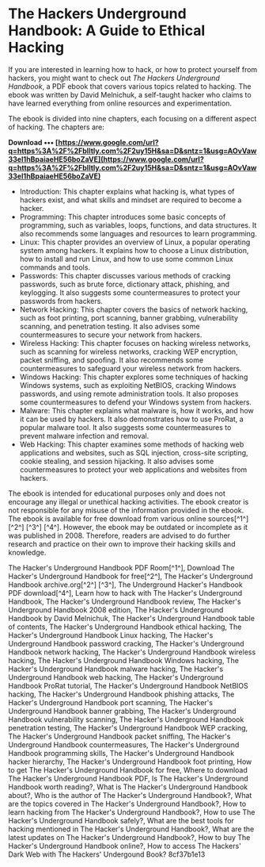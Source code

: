 
 
# The Hackers Underground Handbook: A Guide to Ethical Hacking
 
If you are interested in learning how to hack, or how to protect yourself from hackers, you might want to check out *The Hackers Underground Handbook*, a PDF ebook that covers various topics related to hacking. The ebook was written by David Melnichuk, a self-taught hacker who claims to have learned everything from online resources and experimentation.
 
The ebook is divided into nine chapters, each focusing on a different aspect of hacking. The chapters are:
 
**Download ••• [https://www.google.com/url?q=https%3A%2F%2Fblltly.com%2F2uy15H&sa=D&sntz=1&usg=AOvVaw33eI1hBpaiaeHE56boZaVE](https://www.google.com/url?q=https%3A%2F%2Fblltly.com%2F2uy15H&sa=D&sntz=1&usg=AOvVaw33eI1hBpaiaeHE56boZaVE)**


 
- Introduction: This chapter explains what hacking is, what types of hackers exist, and what skills and mindset are required to become a hacker.
- Programming: This chapter introduces some basic concepts of programming, such as variables, loops, functions, and data structures. It also recommends some languages and resources to learn programming.
- Linux: This chapter provides an overview of Linux, a popular operating system among hackers. It explains how to choose a Linux distribution, how to install and run Linux, and how to use some common Linux commands and tools.
- Passwords: This chapter discusses various methods of cracking passwords, such as brute force, dictionary attack, phishing, and keylogging. It also suggests some countermeasures to protect your passwords from hackers.
- Network Hacking: This chapter covers the basics of network hacking, such as foot printing, port scanning, banner grabbing, vulnerability scanning, and penetration testing. It also advises some countermeasures to secure your network from hackers.
- Wireless Hacking: This chapter focuses on hacking wireless networks, such as scanning for wireless networks, cracking WEP encryption, packet sniffing, and spoofing. It also recommends some countermeasures to safeguard your wireless network from hackers.
- Windows Hacking: This chapter explores some techniques of hacking Windows systems, such as exploiting NetBIOS, cracking Windows passwords, and using remote administration tools. It also proposes some countermeasures to defend your Windows system from hackers.
- Malware: This chapter explains what malware is, how it works, and how it can be used by hackers. It also demonstrates how to use ProRat, a popular malware tool. It also suggests some countermeasures to prevent malware infection and removal.
- Web Hacking: This chapter examines some methods of hacking web applications and websites, such as SQL injection, cross-site scripting, cookie stealing, and session hijacking. It also advises some countermeasures to protect your web applications and websites from hackers.

The ebook is intended for educational purposes only and does not encourage any illegal or unethical hacking activities. The ebook creator is not responsible for any misuse of the information provided in the ebook. The ebook is available for free download from various online sources[^1^] [^2^] [^3^] [^4^]. However, the ebook may be outdated or incomplete as it was published in 2008. Therefore, readers are advised to do further research and practice on their own to improve their hacking skills and knowledge.
 
The Hacker's Underground Handbook PDF Room[^1^],  Download The Hacker's Underground Handbook for free[^2^],  The Hacker's Underground Handbook archive.org[^2^] [^3^],  The Underground Hacker's Handbook PDF download[^4^],  Learn how to hack with The Hacker's Underground Handbook,  The Hacker's Underground Handbook review,  The Hacker's Underground Handbook 2008 edition,  The Hacker's Underground Handbook by David Melnichuk,  The Hacker's Underground Handbook table of contents,  The Hacker's Underground Handbook ethical hacking,  The Hacker's Underground Handbook Linux hacking,  The Hacker's Underground Handbook password cracking,  The Hacker's Underground Handbook network hacking,  The Hacker's Underground Handbook wireless hacking,  The Hacker's Underground Handbook Windows hacking,  The Hacker's Underground Handbook malware hacking,  The Hacker's Underground Handbook web hacking,  The Hacker's Underground Handbook ProRat tutorial,  The Hacker's Underground Handbook NetBIOS hacking,  The Hacker's Underground Handbook phishing attacks,  The Hacker's Underground Handbook port scanning,  The Hacker's Underground Handbook banner grabbing,  The Hacker's Underground Handbook vulnerability scanning,  The Hacker's Underground Handbook penetration testing,  The Hacker's Underground Handbook WEP cracking,  The Hacker's Underground Handbook packet sniffing,  The Hacker's Underground Handbook countermeasures,  The Hacker's Underground Handbook programming skills,  The Hacker's Underground Handbook hacker hierarchy,  The Hacker's Underground Handbook foot printing,  How to get The Hacker's Underground Handbook for free,  Where to download The Hacker's Underground Handbook PDF,  Is The Hacker's Underground Handbook worth reading?,  What is The Hacker's Underground Handbook about?,  Who is the author of The Hacker's Underground Handbook?,  What are the topics covered in The Hacker's Underground Handbook?,  How to learn hacking from The Hacker's Underground Handbook?,  How to use The Hacker's Underground Handbook safely?,  What are the best tools for hacking mentioned in The Hacker's Underground Handbook?,  What are the latest updates on The Hacker's Underground Handbook?,  How to buy The Hacker's Underground Handbook online?,  How to access The Hackers' Dark Web with The Hackers' Undergound Book?
 8cf37b1e13
 
